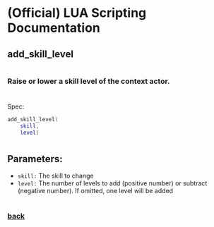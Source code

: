 
# (Official) LUA Scripting Documentation

## add_skill_level
#
### Raise or lower a skill level of the context actor.
#
Spec:
```lua
add_skill_level(
	skill,
	level)
```
#
## Parameters:
- `skill:` The skill to change
- `level:` The number of levels to add (positive number) or subtract (negative number). If omitted, one level will be added
#
### [back](../other)
